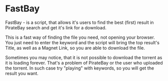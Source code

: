 # FastBay
FastBay - is a script, that allows it's users to find the best (first) result in PirateBay search and get it's link for a download.

This is a fast way of finding the file you need, not opening your browser.
You just need to enter the keyword and the script will bring the top result's Title, as well as a Magnet Link, so you are able to download the file. 

Sometimes you may notice, that it is not possible to download the torrent as it is loading forever. That's a problem of PirateBay or the user who uploaded the torrent. In such case try "playing" with keywords, so you will get the result you want.

